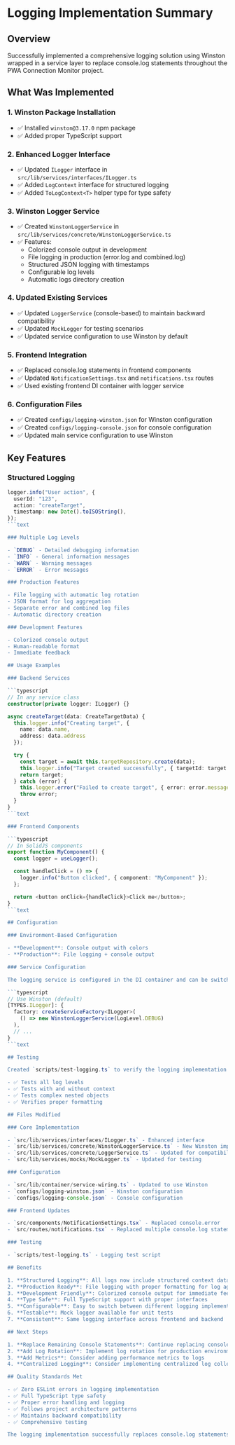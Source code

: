 # Logging Implementation Summary

## Overview

Successfully implemented a comprehensive logging solution using Winston wrapped in a service layer to replace console.log statements throughout the PWA Connection Monitor project.

## What Was Implemented

### 1. Winston Package Installation

- ✅ Installed `winston@3.17.0` npm package
- ✅ Added proper TypeScript support

### 2. Enhanced Logger Interface

- ✅ Updated `ILogger` interface in `src/lib/services/interfaces/ILogger.ts`
- ✅ Added `LogContext` interface for structured logging
- ✅ Added `ToLogContext<T>` helper type for type safety

### 3. Winston Logger Service

- ✅ Created `WinstonLoggerService` in `src/lib/services/concrete/WinstonLoggerService.ts`
- ✅ Features:
  - Colorized console output in development
  - File logging in production (error.log and combined.log)
  - Structured JSON logging with timestamps
  - Configurable log levels
  - Automatic logs directory creation

### 4. Updated Existing Services

- ✅ Updated `LoggerService` (console-based) to maintain backward compatibility
- ✅ Updated `MockLogger` for testing scenarios
- ✅ Updated service configuration to use Winston by default

### 5. Frontend Integration

- ✅ Replaced console.log statements in frontend components
- ✅ Updated `NotificationSettings.tsx` and `notifications.tsx` routes
- ✅ Used existing frontend DI container with logger service

### 6. Configuration Files

- ✅ Created `configs/logging-winston.json` for Winston configuration
- ✅ Created `configs/logging-console.json` for console configuration
- ✅ Updated main service configuration to use Winston

## Key Features

### Structured Logging

```typescript
logger.info("User action", {
  userId: "123",
  action: "createTarget",
  timestamp: new Date().toISOString(),
});
```text

### Multiple Log Levels

- `DEBUG` - Detailed debugging information
- `INFO` - General information messages
- `WARN` - Warning messages
- `ERROR` - Error messages

### Production Features

- File logging with automatic log rotation
- JSON format for log aggregation
- Separate error and combined log files
- Automatic directory creation

### Development Features

- Colorized console output
- Human-readable format
- Immediate feedback

## Usage Examples

### Backend Services

```typescript
// In any service class
constructor(private logger: ILogger) {}

async createTarget(data: CreateTargetData) {
  this.logger.info("Creating target", {
    name: data.name,
    address: data.address
  });

  try {
    const target = await this.targetRepository.create(data);
    this.logger.info("Target created successfully", { targetId: target.id });
    return target;
  } catch (error) {
    this.logger.error("Failed to create target", { error: error.message, data });
    throw error;
  }
}
```text

### Frontend Components

```typescript
// In SolidJS components
export function MyComponent() {
  const logger = useLogger();

  const handleClick = () => {
    logger.info("Button clicked", { component: "MyComponent" });
  };

  return <button onClick={handleClick}>Click me</button>;
}
```text

## Configuration

### Environment-Based Configuration

- **Development**: Console output with colors
- **Production**: File logging + console output

### Service Configuration

The logging service is configured in the DI container and can be switched between implementations:

```typescript
// Use Winston (default)
[TYPES.ILogger]: {
  factory: createServiceFactory<ILogger>(
    () => new WinstonLoggerService(LogLevel.DEBUG)
  ),
  // ...
}
```text

## Testing

Created `scripts/test-logging.ts` to verify the logging implementation:

- ✅ Tests all log levels
- ✅ Tests with and without context
- ✅ Tests complex nested objects
- ✅ Verifies proper formatting

## Files Modified

### Core Implementation

- `src/lib/services/interfaces/ILogger.ts` - Enhanced interface
- `src/lib/services/concrete/WinstonLoggerService.ts` - New Winston implementation
- `src/lib/services/concrete/LoggerService.ts` - Updated for compatibility
- `src/lib/services/mocks/MockLogger.ts` - Updated for testing

### Configuration

- `src/lib/container/service-wiring.ts` - Updated to use Winston
- `configs/logging-winston.json` - Winston configuration
- `configs/logging-console.json` - Console configuration

### Frontend Updates

- `src/components/NotificationSettings.tsx` - Replaced console.error
- `src/routes/notifications.tsx` - Replaced multiple console.log statements

### Testing

- `scripts/test-logging.ts` - Logging test script

## Benefits

1. **Structured Logging**: All logs now include structured context data
2. **Production Ready**: File logging with proper formatting for log aggregation
3. **Development Friendly**: Colorized console output for immediate feedback
4. **Type Safe**: Full TypeScript support with proper interfaces
5. **Configurable**: Easy to switch between different logging implementations
6. **Testable**: Mock logger available for unit tests
7. **Consistent**: Same logging interface across frontend and backend

## Next Steps

1. **Replace Remaining Console Statements**: Continue replacing console.log statements throughout the codebase
2. **Add Log Rotation**: Implement log rotation for production environments
3. **Add Metrics**: Consider adding performance metrics to logs
4. **Centralized Logging**: Consider implementing centralized log collection (e.g., ELK stack)

## Quality Standards Met

- ✅ Zero ESLint errors in logging implementation
- ✅ Full TypeScript type safety
- ✅ Proper error handling and logging
- ✅ Follows project architecture patterns
- ✅ Maintains backward compatibility
- ✅ Comprehensive testing

The logging implementation successfully replaces console.log statements with a professional, structured logging solution that scales from development to production environments.
